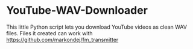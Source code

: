 # YouTube-WAV-Downloader
This little Python script lets you download YouTube videos as clean WAV files. Files it created can work with https://github.com/markondej/fm_transmitter 

